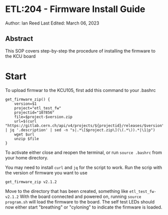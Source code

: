# ETL:204 - Firmware Install Guide
Author: Ian Reed
Last Edited: March 06, 2023

## Abstract
   This SOP covers step-by-step the procedure of installing the firmware to the KCU board

# Start

To upload firmwar to the KCU105, first add this command to your .bashrc
```
get_firmware_zip() {
    version=$1
    project="etl_test_fw"
    projectid="107856"
    file=$project-$version.zip
    url=$(curl  "https://gitlab.cern.ch/api/v4/projects/${projectid}/releases/$version" | jq '.description' | sed -n "s|.*\[$project.zip\](\(.*\)).*|\1|p")
    wget $url
    unzip $file
}
```
To activate either close and reopen the terminal, or run ```source .bashrc``` from your home directory.

You may need to install ```curl``` and ```jq``` for the script to work.
Run the scrip with the version of firmware you want to use

```get_firmware_zip v2.1.2```

Move to the directory that has been created, something like ```etl_test_fw-v2.1.2```
With the board connected and powered on, running ```source program.sh``` will load the firmware to the board. The self test LEDs should now either start "breathing" or "cyloning" to indicate the firmware is loaded.
